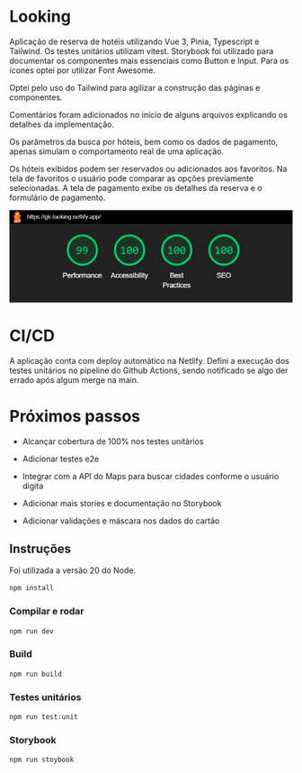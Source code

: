 # Looking

Aplicação de reserva de hotéis utilizando Vue 3, Pinia, Typescript e Tailwind. Os testes unitários utilizam vitest. Storybook foi utilizado para documentar os componentes mais essenciais como Button e Input.
Para os ícones optei por utilizar Font Awesome.

Optei pelo uso do Tailwind para agilizar a construção das páginas e componentes.

Comentários foram adicionados no início de alguns arquivos explicando os detalhes da implementação.

Os parâmetros da busca por hóteis, bem como os dados de pagamento, apenas simulam o comportamento real de uma aplicação.

Os hóteis exibidos podem ser reservados ou adicionados aos favoritos.
Na tela de favoritos o usuário pode comparar as opções previamente selecionadas.
A tela de pagamento exibe os detalhes da reserva e o formulário de pagamento.

![Resultados do Lighthouse](https://raw.githubusercontent.com/geankaminski/looking/main/lighthouse.png?token=GHSAT0AAAAAACUXVGGZ33LQOOY5BO4EAGRWZUX3C3A)

# CI/CD

A aplicação conta com deploy automático na Netlify. Defini a execução dos testes unitários no pipeline do Github Actions, sendo notificado se algo der errado após algum merge na main.

# Próximos passos

- Alcançar cobertura de 100% nos testes unitários

- Adicionar testes e2e

- Integrar com a API do Maps para buscar cidades conforme o usuário digita

- Adicionar mais stories e documentação no Storybook

- Adicionar validações e máscara nos dados do cartão

## Instruções

Foi utilizada a versão 20 do Node.

```sh
npm install
```

### Compilar e rodar

```sh
npm run dev
```

### Build

```sh
npm run build
```

### Testes unitários

```sh
npm run test:unit
```

### Storybook

```sh
npm run stoybook
```

